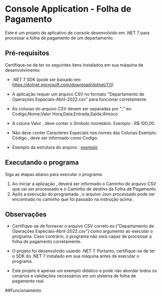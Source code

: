 # Console Application - Folha de Pagamento

Este é um projeto de aplicativo de console desenvolvido em .NET 7 para processar a folha de pagamento de um departamento.

## Pré-requisitos

Certifique-se de ter os seguintes itens instalados em sua máquina de desenvolvimento:

- .NET 7 SDK (pode ser baixado em: https://dotnet.microsoft.com/download/dotnet/7.0)

- A aplicação requer um arquivo CSV no formato "Departamento de Operações Especiais-Abril-2022.csv" para funcionar corretamente.

- As colunas do arquivo CSV devem ser separadas por ";" ex: Codigo;Nome;Valor Hora;Data;Entrada;Saida;Almoco

- A coluna Valor , deve conter o Simbolo monetário. Exemplo : R$ 100,00. 

- Não deve conter Caracteres Especiais nos nomes das Colunas Exemplo: Código , deve ser informado como Codigo.

- Exemplo da estrutura do arquivo : [exemplo](https://prnt.sc/vMZ_k25KFDSR)

## Executando o programa

Siga as etapas abaixo para executar o programa:

1. Ao iniciar a aplicação , deverá ser informado o Caminho do arquivo CSV que vai ser processado e o Caminho de destino da Folha de Pagamento.
2. Após a execução do programada , o arquivo Json processado pode ser encontrado no caminho que foi passado na instrução acima .

## Observações

- Certifique-se de fornecer o arquivo CSV correto ex:("Departamento de Operações Especiais-Abril-2022.csv") como argumento ao executar o programa. Caso contrário, o programa não será capaz de processar a folha de pagamento corretamente.

- O projeto foi desenvolvido usando .NET 7. Portanto, certifique-se de ter o SDK do .NET 7 instalado em sua máquina antes de executar o programa.

- Este projeto é apenas um exemplo didático e pode não abordar todos os cenários e validações necessários em um sistema de folha de pagamento real.

##Funcionamento

